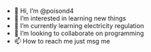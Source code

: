 - 👋 Hi, I’m @poisond4
- 👀 I’m interested in learning new things 
- 🌱 I’m currently learning electricity regulation
- 💞️ I’m looking to collaborate on programming 
- 📫 How to reach me just msg me

<!---
poisond4/poisond4 is a ✨ special ✨ repository because its `README.md` (this file) appears on your GitHub profile.
You can click the Preview link to take a look at your changes.
--->
